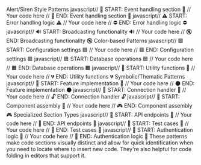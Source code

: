 Alert/Siren Style Patterns
javascript// 🚨 START: Event handling section 🚨
// Your code here
// 🛑 END: Event handling section 🛑
javascript// ⚠️ START: Error handling logic ⚠️
// Your code here
// ⛔ END: Error handling logic ⛔
javascript// 🔊 START: Broadcasting functionality 🔊
// Your code here
// 🔇 END: Broadcasting functionality 🔇
Color-based Patterns
javascript// 🟩 START: Configuration settings 🟩
// Your code here
// 🟥 END: Configuration settings 🟥
javascript// 🟦 START: Database operations 🟦
// Your code here
// 🟧 END: Database operations 🟧
javascript// 💙 START: Utility functions 💙
// Your code here
// 💔 END: Utility functions 💔
Symbolic/Thematic Patterns
javascript// 🌟 START: Feature implementation 🌟
// Your code here
// 🌑 END: Feature implementation 🌑
javascript// 🔗 START: Connection handler 🔗
// Your code here
// 🔓 END: Connection handler 🔓
javascript// 🧩 START: Component assembly 🧩
// Your code here
// 🎮 END: Component assembly 🎮
Specialized Section Types
javascript// 📡 START: API endpoints 📡
// Your code here
// 📵 END: API endpoints 📵
javascript// 🧪 START: Test cases 🧪
// Your code here
// 🧬 END: Test cases 🧬
javascript// 🔐 START: Authentication logic 🔐
// Your code here
// 🔑 END: Authentication logic 🔑
These patterns make code sections visually distinct and allow for quick identification when you need to locate where to insert new code. They're also helpful for code folding in editors that support it.
